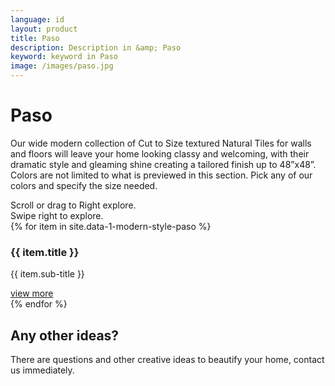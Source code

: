 ```yaml
---
language: id
layout: product
title: Paso
description: Description in &amp; Paso
keyword: keyword in Paso
image: /images/paso.jpg
---
```

<div class="site-intro">
    <h1>
        Paso
    </h1>
    <p>Our wide modern collection of Cut to Size textured Natural Tiles
for walls and floors will leave your home looking classy and welcoming, with their dramatic style and gleaming shine creating a tailored finish up to 48”x48”. Colors are not limited to what is previewed in this section. Pick any of our colors and specify
the size needed.</p>
</div>
<div class="action-hint quick">Scroll or drag to Right explore.</div>
<div class="action-hint-for-touch">Swipe right to explore.</div>
<!-- Swiper -->
<div class="swiper-container" id="main">
    <div class="swiper-wrapper">
    	{% for item in site.data-1-modern-style-paso %}
        <div class="swiper-slide type-1">
			<div class="whole item" id="work-11" style="background-image: url({{ item.image }});">
			    <div class="work-caption">
			        <h3>{{ item.title }}</h3>
			        <p class="work-client">{{ item.sub-title }}</p>
			    </div>
			    <a href="{{ item.url }}">view more</a>
			</div>
		</div>
        {% endfor %}
</div>
<div id="call-to-action">
    <h2>Any other ideas?</h2>
    <p>There are questions and other creative ideas to beautify your home, contact us immediately.</p>
</div>